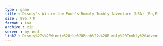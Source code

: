 ```yaml
---
type : game
title : Disney's Winnie the Pooh's Rumbly Tumbly Adventure (USA) (En,Fr,Es)
size : 995.7 M
format : iso
archive : zip
server : myrient
link2 : Disney%27s%20Winnie%20the%20Pooh%27s%20Rumbly%20Tumbly%20Adventure%20%28USA%29%20%28En%2CFr%2CEs%29
---
```

